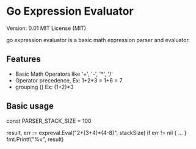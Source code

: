 # Go Expression Evaluator

Version: 0.01
MIT License (MIT)

go expression evaluator is a basic math expression parser and evaluator.

## Features

- Basic Math Operators like '+', '-', '*', '/'
- Operator precedence, Ex: 1+2*3 = 1+6 = 7
- grouping () Ex: (1+2)*3


## Basic usage

  const PARSER_STACK_SIZE = 100

  result, err := expreval.Eval("2+(3+4)*(4-8)", stackSize)
  if err != nil {
    ...
  }
  fmt.Printf("%v", result)
